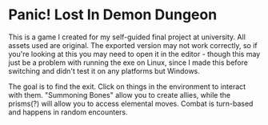 # Panic! Lost In Demon Dungeon

This is a game I created for my self-guided final project at university. All assets used are original. The exported version may not work correctly, so if you're looking at this you may need to open it in the editor - though this may just be a problem with running the exe on Linux, since I made this before switching and didn't test it on any platforms but Windows. 

The goal is to find the exit. Click on things in the environment to interact with them. "Summoning Bones" allow you to create allies, while the prisms(?) will allow you to access elemental moves. Combat is turn-based and happens in random encounters.

